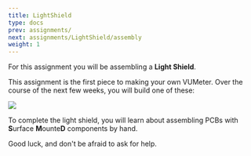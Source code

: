 ```yaml
---
title: LightShield
type: docs
prev: assignments/
next: assignments/LightShield/assembly
weight: 1
---
```


For this assignment you will be assembling a **Light Shield**.

This assignment is the first piece to making your own VUMeter. Over the course of the next few weeks, you will build one of these:

![](images/in-action.png)

To complete the light shield, you will learn about assembling PCBs with **S**urface **M**ounte**D** components by hand.

Good luck, and don't be afraid to ask for help.
